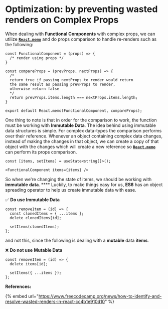 # Optimization: by preventing wasted renders on Complex Props

When dealing with **Functional Components** with complex props, we can utilize [**`React.memo`**](https://reactjs.org/docs/react-api.html#reactmemo) and do props comparison to handle re-renders such as the following:

```tsx
const FunctionalComponent = (props) => {
  /* render using props */
}

const compareProps = (prevProps, nextProps) => {
  /*
  return true if passing nextProps to render would return
  the same result as passing prevProps to render,
  otherwise return false
  */
  return prevProps.items.length === nextProps.items.length;
}

export default React.memo(FunctionalComponent, compareProps);
```

One thing to note is that in order for the comparison to work, the function must be working with **Immutable Data**. The idea behind using immutable data structures is simple. For complex data-types the comparison performs over their reference. Whenever an object containing complex data changes, instead of making the changes in that object, we can create a copy of that object with the changes which will create a new reference so [**`React.memo`**](https://reactjs.org/docs/react-api.html#reactmemo) can perform its props comparison.

```tsx
const [items, setItems] = useState<string[]>();

<FunctionalComponent items={items} />
```



So when we're changing the state of items, we should be working with **immutable** **data**. **** Luckily, to make things easy for us, **ES6** has an object spreading operator to help us create immutable data with ease.&#x20;

✅  **Do use Immutable Data**

```tsx
const removeItem = (id) => {
  const clonedItems = { ...items };
  delete clonedItems[id];
  
  setItems(clonedItems);
};
```

and not this, since the following is dealing with a **mutable** data **items**.

❌  **Do not use** **Mutable Data**

```tsx
const removeItem = (id) => {
  delete items[id];
  
  setItems({ ...items });
};
```



**References:**

{% embed url="https://www.freecodecamp.org/news/how-to-identify-and-resolve-wasted-renders-in-react-cc4b1e910d10" %}
